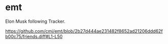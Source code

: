 # emt
Elon Musk following Tracker.

https://github.com/cmj/emt/blob/2b27d444ae231482f8652ad21206ddd62fb00c75/friends.diff#L1-L50
